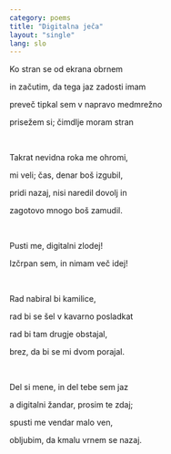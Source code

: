 ```yaml
---
category: poems
title: "Digitalna ječa"
layout: "single"
lang: slo
---
```


Ko stran se od ekrana obrnem

in začutim, da tega jaz zadosti imam

preveč tipkal sem v napravo medmrežno

prisežem si; čimdlje moram stran

&nbsp;

Takrat nevidna roka me ohromi,

mi veli; čas, denar boš izgubil,

pridi nazaj, nisi naredil dovolj in

zagotovo mnogo boš zamudil.

&nbsp;

Pusti me, digitalni zlodej!

Izčrpan sem, in nimam več idej!

&nbsp;

Rad nabiral bi kamilice,

rad bi se šel v kavarno posladkat

rad bi tam drugje obstajal,

brez, da bi se mi dvom porajal.

&nbsp;

Del si mene, in del tebe sem jaz

a digitalni žandar, prosim te zdaj;

spusti me vendar malo ven,

obljubim, da kmalu vrnem se nazaj.
